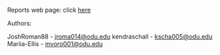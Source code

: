 Reports web page: click [here](https://mariia-ellis.github.io/tuesday4_reports/home.html)

Authors:

JoshRoman88  - jroma014@odu.edu
kendraschall - kscha005@odu.edu
Mariia-Ellis - mvoro001@odu.edu



